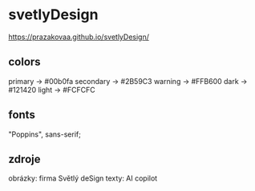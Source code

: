 # svetlyDesign
https://prazakovaa.github.io/svetlyDesign/

## colors
primary -> #00b0fa
secondary -> #2B59C3
warning -> #FFB600
dark -> #121420
light -> #FCFCFC

## fonts
"Poppins", sans-serif;

## zdroje
obrázky: firma Světlý deSign
texty: AI copilot
